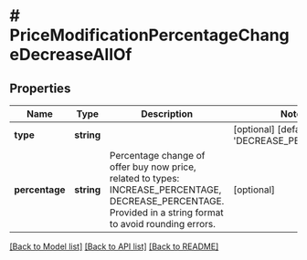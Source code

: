# # PriceModificationPercentageChangeDecreaseAllOf

## Properties

Name | Type | Description | Notes
------------ | ------------- | ------------- | -------------
**type** | **string** |  | [optional] [default to 'DECREASE_PERCENTAGE']
**percentage** | **string** | Percentage change of offer buy now price, related to types: INCREASE_PERCENTAGE, DECREASE_PERCENTAGE. Provided in a string format to avoid rounding errors. | [optional]

[[Back to Model list]](../../README.md#models) [[Back to API list]](../../README.md#endpoints) [[Back to README]](../../README.md)
